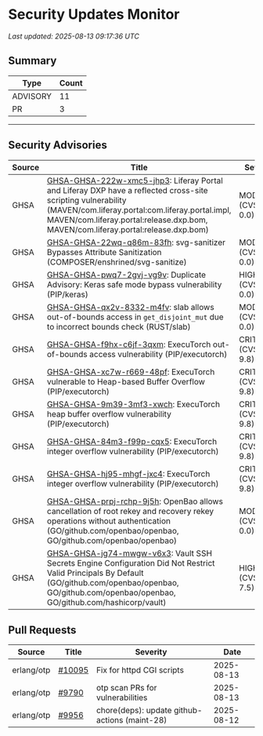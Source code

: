 # Security Updates Monitor

*Last updated: 2025-08-13 09:17:36 UTC*

## Summary
| Type | Count |
|------|-------|
| ADVISORY | 11 |
| PR | 3 |

---

## Security Advisories

| Source | Title | Severity | Date |
|--------|-------|----------|------|
| GHSA | [GHSA-GHSA-222w-xmc5-jhp3](https://github.com/advisories/GHSA-222w-xmc5-jhp3): Liferay Portal and Liferay DXP have a reflected cross-site scripting vulnerability (MAVEN/com.liferay.portal:com.liferay.portal.impl, MAVEN/com.liferay.portal:release.dxp.bom, MAVEN/com.liferay.portal:release.dxp.bom) | MODERATE (CVSS: 0.0) | 2025-08-12 |
| GHSA | [GHSA-GHSA-22wq-q86m-83fh](https://github.com/advisories/GHSA-22wq-q86m-83fh): svg-sanitizer Bypasses Attribute Sanitization (COMPOSER/enshrined/svg-sanitize) | MODERATE (CVSS: 0.0) | 2025-08-12 |
| GHSA | [GHSA-GHSA-pwq7-2gvj-vg9v](https://github.com/advisories/GHSA-pwq7-2gvj-vg9v): Duplicate Advisory: Keras safe mode bypass vulnerability (PIP/keras) | HIGH (CVSS: 0.0) | 2025-08-11 |
| GHSA | [GHSA-GHSA-qx2v-8332-m4fv](https://github.com/advisories/GHSA-qx2v-8332-m4fv): slab allows out-of-bounds access in `get_disjoint_mut` due to incorrect bounds check (RUST/slab) | MODERATE (CVSS: 0.0) | 2025-08-11 |
| GHSA | [GHSA-GHSA-f9hx-c6jf-3qxm](https://github.com/advisories/GHSA-f9hx-c6jf-3qxm): ExecuTorch out-of-bounds access vulnerability (PIP/executorch) | CRITICAL (CVSS: 9.8) | 2025-08-08 |
| GHSA | [GHSA-GHSA-xc7w-r669-48pf](https://github.com/advisories/GHSA-xc7w-r669-48pf): ExecuTorch vulnerable to Heap-based Buffer Overflow (PIP/executorch) | CRITICAL (CVSS: 9.8) | 2025-08-08 |
| GHSA | [GHSA-GHSA-9m39-3mf3-xwch](https://github.com/advisories/GHSA-9m39-3mf3-xwch): ExecuTorch heap buffer overflow vulnerability (PIP/executorch) | CRITICAL (CVSS: 9.8) | 2025-08-08 |
| GHSA | [GHSA-GHSA-84m3-f99p-cqx5](https://github.com/advisories/GHSA-84m3-f99p-cqx5): ExecuTorch integer overflow vulnerability (PIP/executorch) | CRITICAL (CVSS: 9.8) | 2025-08-08 |
| GHSA | [GHSA-GHSA-hj95-mhgf-jxc4](https://github.com/advisories/GHSA-hj95-mhgf-jxc4): ExecuTorch integer overflow vulnerability (PIP/executorch) | CRITICAL (CVSS: 9.8) | 2025-08-08 |
| GHSA | [GHSA-GHSA-prpj-rchp-9j5h](https://github.com/advisories/GHSA-prpj-rchp-9j5h): OpenBao allows cancellation of root rekey and recovery rekey operations without authentication (GO/github.com/openbao/openbao, GO/github.com/openbao/openbao) | MODERATE (CVSS: 0.0) | 2025-06-26 |
| GHSA | [GHSA-GHSA-jg74-mwgw-v6x3](https://github.com/advisories/GHSA-jg74-mwgw-v6x3): Vault SSH Secrets Engine Configuration Did Not Restrict Valid Principals By Default (GO/github.com/openbao/openbao, GO/github.com/openbao/openbao, GO/github.com/hashicorp/vault) | HIGH (CVSS: 7.5) | 2024-09-26 |

## Pull Requests

| Source | Title | Severity | Date |
|--------|-------|----------|------|
| erlang/otp | [#10095](https://github.com/erlang/otp/pull/10095) | Fix for httpd CGI scripts | 2025-08-13 |
| erlang/otp | [#9790](https://github.com/erlang/otp/pull/9790) | otp scan PRs for vulnerabilities | 2025-08-13 |
| erlang/otp | [#9956](https://github.com/erlang/otp/pull/9956) | chore(deps): update github-actions (maint-28) | 2025-08-12 |

